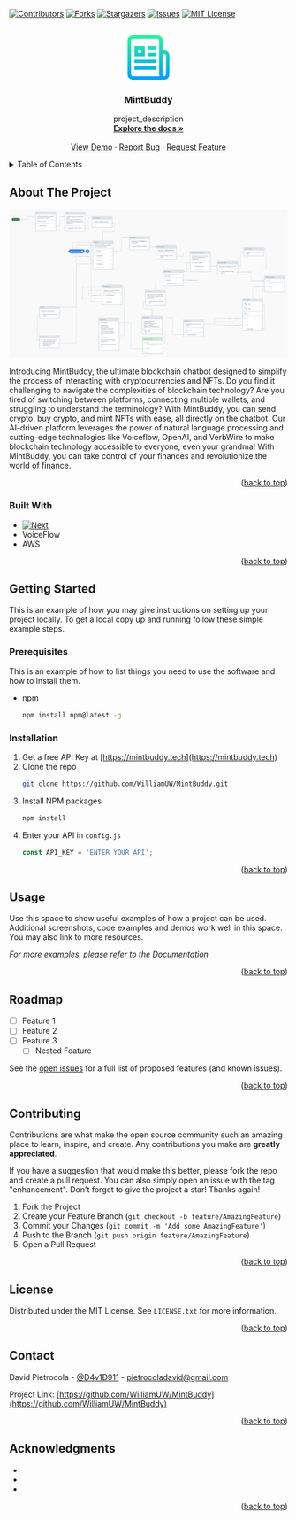 <!--! Replace `MintBuddy`, `MintBuddy`, `project_description`,`technology`-->

<a name="readme-top"></a>

[![Contributors][contributors-shield]][contributors-url]
[![Forks][forks-shield]][forks-url]
[![Stargazers][stars-shield]][stars-url]
[![Issues][issues-shield]][issues-url]
[![MIT License][license-shield]][license-url]
<!-- [![LinkedIn][linkedin-shield]][linkedin-url] -->



<!-- PROJECT LOGO -->
<br />
<div align="center">
  <a href="https://github.com/WilliamUW/MintBuddy">
    <img src="images/logo.png" alt="Logo" width="80" height="80">
  </a>

<h3 align="center">MintBuddy</h3>

  <p align="center">
    project_description
    <br />
    <a href="https://github.com/WilliamUW/MintBuddy"><strong>Explore the docs »</strong></a>
    <br />
    <br />
    <a href="https://github.com/WilliamUW/MintBuddy">View Demo</a>
    ·
    <a href="https://github.com/WilliamUW/MintBuddy/issues">Report Bug</a>
    ·
    <a href="https://github.com/WilliamUW/MintBuddy/issues">Request Feature</a>
  </p>
</div>



<!-- TABLE OF CONTENTS -->
<details>
  <summary>Table of Contents</summary>
  <ol>
    <li>
      <a href="#about-the-project">About The Project</a>
      <ul>
        <li><a href="#built-with">Built With</a></li>
      </ul>
    </li>
    <li>
      <a href="#getting-started">Getting Started</a>
      <ul>
        <li><a href="#prerequisites">Prerequisites</a></li>
        <li><a href="#installation">Installation</a></li>
      </ul>
    </li>
    <li><a href="#usage">Usage</a></li>
    <li><a href="#roadmap">Roadmap</a></li>
    <li><a href="#contributing">Contributing</a></li>
    <li><a href="#license">License</a></li>
    <li><a href="#contact">Contact</a></li>
    <li><a href="#acknowledgments">Acknowledgments</a></li>
  </ol>
</details>



<!-- ABOUT THE PROJECT -->
## About The Project

[![Product Name Screen Shot][product-screenshot]](https://mintbuddy.tech)

Introducing MintBuddy, the ultimate blockchain chatbot designed to simplify the process of interacting with cryptocurrencies and NFTs. Do you find it challenging to navigate the complexities of blockchain technology? Are you tired of switching between platforms, connecting multiple wallets, and struggling to understand the terminology? With MintBuddy, you can send crypto, buy crypto, and mint NFTs with ease, all directly on the chatbot. Our AI-driven platform leverages the power of natural language processing and cutting-edge technologies like Voiceflow, OpenAI, and VerbWire to make blockchain technology accessible to everyone, even your grandma! With MintBuddy, you can take control of your finances and revolutionize the world of finance.


<p align="right">(<a href="#readme-top">back to top</a>)</p>



### Built With

* [![Next][Next.js]][Next-url]
* VoiceFlow
* AWS

<p align="right">(<a href="#readme-top">back to top</a>)</p>



<!-- GETTING STARTED -->
## Getting Started

This is an example of how you may give instructions on setting up your project locally.
To get a local copy up and running follow these simple example steps.

### Prerequisites

This is an example of how to list things you need to use the software and how to install them.
* npm
  ```sh
  npm install npm@latest -g
  ```

### Installation

1. Get a free API Key at [https://mintbuddy.tech](https://mintbuddy.tech)
2. Clone the repo
   ```sh
   git clone https://github.com/WilliamUW/MintBuddy.git
   ```
3. Install NPM packages
   ```sh
   npm install
   ```
4. Enter your API in `config.js`
   ```js
   const API_KEY = 'ENTER YOUR API';
   ```

<p align="right">(<a href="#readme-top">back to top</a>)</p>



<!-- USAGE EXAMPLES -->
## Usage

Use this space to show useful examples of how a project can be used. Additional screenshots, code examples and demos work well in this space. You may also link to more resources.

_For more examples, please refer to the [Documentation](https://mintbuddy.tech)_

<p align="right">(<a href="#readme-top">back to top</a>)</p>



<!-- ROADMAP -->
## Roadmap

- [ ] Feature 1
- [ ] Feature 2
- [ ] Feature 3
    - [ ] Nested Feature

See the [open issues](https://github.com/WilliamUW/MintBuddy/issues) for a full list of proposed features (and known issues).

<p align="right">(<a href="#readme-top">back to top</a>)</p>



<!-- CONTRIBUTING -->
## Contributing

Contributions are what make the open source community such an amazing place to learn, inspire, and create. Any contributions you make are **greatly appreciated**.

If you have a suggestion that would make this better, please fork the repo and create a pull request. You can also simply open an issue with the tag "enhancement".
Don't forget to give the project a star! Thanks again!

1. Fork the Project
2. Create your Feature Branch (`git checkout -b feature/AmazingFeature`)
3. Commit your Changes (`git commit -m 'Add some AmazingFeature'`)
4. Push to the Branch (`git push origin feature/AmazingFeature`)
5. Open a Pull Request

<p align="right">(<a href="#readme-top">back to top</a>)</p>



<!-- LICENSE -->
## License

Distributed under the MIT License. See `LICENSE.txt` for more information.

<p align="right">(<a href="#readme-top">back to top</a>)</p>



<!-- CONTACT -->
## Contact

David Pietrocola - [@D4v1D911](https://twitter.com/D4v1D911) - pietrocoladavid@gmail.com

Project Link: [https://github.com/WilliamUW/MintBuddy](https://github.com/WilliamUW/MintBuddy)

<p align="right">(<a href="#readme-top">back to top</a>)</p>



<!-- ACKNOWLEDGMENTS -->
## Acknowledgments

* []()
* []()
* []()

<p align="right">(<a href="#readme-top">back to top</a>)</p>



[contributors-shield]: https://img.shields.io/github/contributors/WilliamUW/MintBuddy.svg?style=for-the-badge
[contributors-url]: https://github.com/WilliamUW/MintBuddy/graphs/contributors

[forks-shield]: https://img.shields.io/github/forks/WilliamUW/MintBuddy.svg?style=for-the-badge
[forks-url]: https://github.com/WilliamUW/MintBuddy/network/members

[stars-shield]: https://img.shields.io/github/stars/WilliamUW/MintBuddy.svg?style=for-the-badge
[stars-url]: https://github.com/WilliamUW/MintBuddy/stargazers

[issues-shield]: https://img.shields.io/github/issues/WilliamUW/MintBuddy.svg?style=for-the-badge
[issues-url]: https://github.com/WilliamUW/MintBuddy/issues

[license-shield]: https://img.shields.io/github/license/WilliamUW/MintBuddy.svg?style=for-the-badge
[license-url]: https://github.com/WilliamUW/MintBuddy/blob/master/LICENSE.txt

[linkedin-shield]: https://img.shields.io/badge/-LinkedIn-black.svg?style=for-the-badge&logo=linkedin&colorB=555
[linkedin-url]: https://linkedin.com/in/pietrocoladavid
[product-screenshot]: images/screenshot.png

<!-- !Use this as a template to add technologies -->
[Next.js]: https://img.shields.io/badge/next.js-000000?style=for-the-badge&logo=nextdotjs&logoColor=white
[Next-url]: https://nextjs.org/
